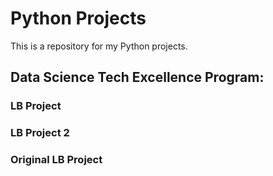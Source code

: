 # Python Projects

This is a repository for my Python projects.

## Data Science Tech Excellence Program:
### LB Project
### LB Project 2
### Original LB Project
